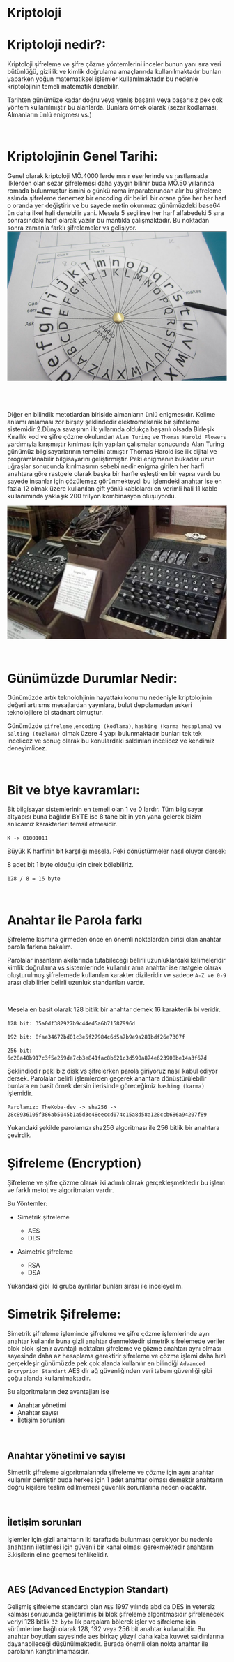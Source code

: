 # Kriptoloji

<h1>Kriptoloji nedir?:</h1>

<p>

Kriptoloji şifreleme ve şifre çözme yöntemlerini inceler bunun yanı sıra veri bütünlüğü, gizlilik ve kimlik doğrulama amaçlarında kullanılmaktadır bunları yaparken yoğun matematiksel işlemler kullanılmaktadır bu nedenle kriptolojinin temeli matematik denebilir.

Tarihten günümüze kadar doğru veya yanlış başarılı veya başarısız pek çok yöntem kullanılmıştır bu alanlarda. Bunlara örnek olarak (sezar kodlaması, Almanların ünlü enigmesı vs.)


</p>

<br>

<h1>Kriptolojinin Genel Tarihi:</h1>

<p>
Genel olarak kriptoloji MÖ.4000 lerde mısır eserlerinde vs rastlansada ilklerden olan sezar şifrelemesi daha yaygın bilinir buda MÖ.50 yıllarında romada bulunmuştur ismini o günkü roma imparatorundan alır bu şifreleme aslında şifreleme denemez bir encoding dir 
belirli bir orana göre her her harf o oranda yer değiştirir ve bu sayede metin okunmaz günümüzdeki base64 ün daha ilkel hali denebilir yani. Mesela 5 seçilirse her harf alfabedeki 5 sıra sonrasındaki harf olarak yazılır bu mantıkla çalışmaktadır. Bu noktadan sonra zamanla farklı şifrelemeler vs gelişiyor.



<img src="img/SezarEnc.png">

<br>
<br>
<br>
<br>




Diğer en bilindik metotlardan biriside almanların ünlü enigmesıdır. Kelime anlamı anlaması zor birşey şeklindedir elektromekanik bir şifreleme sistemidir 2.Dünya savaşının ilk yıllarında oldukça başarılı olsada Birleşik Kırallık kod ve şifre çözme okulundan `Alan Turing` ve `Thomas Harold Flowers` yardımıyla kırışmıştır kırılması için yapılan çalışmalar sonucunda Alan Turing günümüz bilgisayarlarının temelini atmıştır Thomas Harold ise ilk dijital ve programlanabilir bilgisayarını geliştirmiştir. Peki enigmanın bukadar uzun uğraşlar sonucunda kırılmasının sebebi nedir enigma girilen her harfi anahtara göre rastgele olarak başka bir harfle eşleştiren bir yapısı vardı bu sayede insanlar için çözülemez görünmekteydi bu işlemdeki anahtar ise en fazla 12 olmak üzere kullanılan çift yönlü kablolardı en verimli hali 11 kablo kullanımında yaklaşık 200 trilyon kombinasyon oluşuyordu.



<img src="img/EnigmaEnc.png">



</p>


<br>


<h1>Günümüzde Durumlar Nedir: </h1>

<p> Günümüzde artık teknolohjinin hayattakı konumu nedeniyle kriptolojinin değeri artı sms mesajlardan yayınlara, bulut depolamadan askeri teknolojilere bi stadnart olmuştur.


Günümüzde `şifreleme` ,`encoding (kodlama)`, `hashing (karma hesaplama)` ve `salting (tuzlama)` olmak üzere 4 yapı bulunmaktadır bunları tek tek incelicez ve sonuç olarak bu konulardaki saldırıları incelicez ve kendimiz deneyimlicez.


<br>
<h1>Bit ve btye kavramları:</h1>

Bit bilgisayar sistemlerinin en temeli olan 1 ve 0 lardır. Tüm bilgisayar altyapısı buna bağlıdır BYTE ise 8 tane bit in yan yana gelerek bizim anlicamız karakterleri temsil etmesidir.

`K -> 01001011`

Büyük K harfinin bit karşılığı mesela. Peki dönüştürmeler nasıl oluyor dersek:

8 adet bit 1 byte olduğu için direk bölebiliriz.

`128 / 8 = 16 byte`


<br>

<h1>Anahtar ile Parola farkı</h1>
Şifreleme kısmına girmeden önce en önemli noktalardan birisi olan anahtar parola farkına bakalım.

Parolalar insanların akıllarında tutabileceği belirli uzunluklardaki kelimeleridir 
kimlik doğrulama vs sistemlerinde kullanılır ama anahtar ise rastgele olarak oluşturulmuş şifrelemede kullanılan karakter dizileridir ve sadece `A-Z ve 0-9` arası olabilirler belirli uzunluk standartları vardır.

<br>

Mesela en basit olarak 128 bitlik bir anahtar demek 16 karakterlik bi veridir.

`128 bit: 35a0df382927b9c44ed5a6b71587996d`

`192 bit: 8fae34672bd01c3e5f27984c6d5a7b9e9a281bdf26e7307f`

`256 bit: 6d28a40b917c3f5e259da7cb3e841fac8b621c3d590a874e623908be14a3f67d`

Şeklindiedir peki biz disk vs şifrelerken parola giriyoruz nasıl kabul ediyor dersek.
Parolalar belirli işlemlerden geçerek anahtara dönüştürülebilir bunlara en basit örnek dersin ilerisinde göreceğimiz `hashing (karma)` işlemidir. 

`Parolamız: TheKoba-dev -> sha256 -> 28c8936105f386ab5045b1a5d3e48eeccd074c15a8d58a128ccb686a94207f89`

Yukarıdaki şekilde parolamızı sha256 algoritması ile 256 bitlik bir anahtara çevirdik.





<h1>Şifreleme (Encryption)</h1>
Şifreleme ve şifre çözme olarak iki adımlı olarak gerçekleşmektedir bu işlem ve farklı metot ve algoritmaları vardır.

Bu Yöntemler:
- Simetrik şifreleme 
    - AES 
    - DES

- Asimetrik şifreleme 
    - RSA
    - DSA


Yukarıdaki gibi iki gruba ayrılırlar bunları sırası ile inceleyelim.


<h1>Simetrik Şifreleme:</h1>

Simetrik şifreleme işleminde şifreleme ve şifre çözme işlemlerinde aynı anahtar kullanılır buna gizli anahtar denmektedir simetrik şifrelemede veriler blok blok işlenir 
avantajlı noktaları şifreleme ve çözme anahtarı aynı olması sayesinde daha az hesaplama gerektirir şifreleme ve çözme işlemi daha hızlı gerçekleşir günümüzde pek çok alanda kullanılır en bilindiği `Advanced Encryprion Standart` AES dir ağ güvenliğinden veri tabanı güvenliği gibi çoğu alanda kullanılmaktadır.


Bu algoritmaların dez avantajları ise

- Anahtar yönetimi 
- Anahtar sayısı 
- İletişim sorunları 


<br>
<h2>Anahtar yönetimi ve sayısı</h2>

Simetrik şifreleme algoritmalarında şifreleme ve çözme için aynı anahtar kullanılır demiştir buda herkes için 1 adet anahtar olması demektir anahtarın doğru kişilere teslim edilmemesi güvenlik sorunlarına neden olacaktır.


<br>
<h2>İletişim sorunları</h2>

İşlemler için gizli anahtarın iki taraftada bulunması gerekiyor 
bu nedenle anahtarın iletilmesi için güvenli bir kanal olması gerekmektedir anahtarın 3.kişilerin eline geçmesi tehlikelidir.





<br>
<h2>AES (Advanced Enctypion Standart)</h2>

Gelişmiş şifreleme standardı olan `AES` 1997 yılında abd da DES in yetersiz kalması sonucunda geliştirilmiş bi blok şifreleme algoritmasıdır şifrelenecek veriyi 128 bitlik `32 byte` lık parçalara bölerek işler ve şifreleme için sürümlerine bağlı olarak 128, 192 veya 256 bit anahtar kullanabilir. Bu anahtar boyutları sayesinde aes birkaç yüzyıl daha kaba kuvvet saldırılarına dayanabileceği düşünülmektedir.  Burada önemli olan nokta anahtar ile parolanın karıştırılmamasıdır. 














































</p>